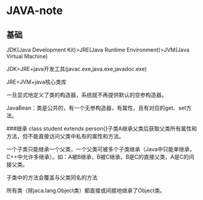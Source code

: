 # JAVA-note
## 基础
JDK(Java Development Kit)>JRE(Java Runtime Environment)>JVM(Java Virtual Machine)

JDK=JRE+java开发工具(javac.exe,java.exe,javadoc.exe)

JRE=JVM+java核心类库

一旦显式地定义了类的构造器，系统就不再提供默认的空参构造器。

JavaBean：类是公共的，有一个无参构造器，有属性，且有对应的get、set方法。

###继承
class student extends person{}子类A继承父类后获取父类所有属性和方法，但不能直接访问父类中私有的属性和方法。

一个子类只能继承一个父类，一个父类可被多个子类继承（Java中只能单继承，C++中允许多继承）。如：A被B继承，B被C继承，B是C的直接父类，A是C的间接父类。

子类中的方法会覆盖与父类同名的方法

所有类（除jaca.lang.Object类）都直接或间接地继承了Object类。
